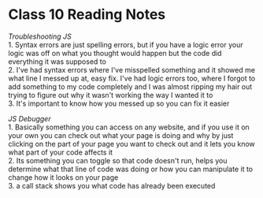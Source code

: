 # Class 10 Reading Notes

*Troubleshooting JS*  
1\. Syntax errors are just spelling errors, but if you have a logic error your logic was off on what you thought would happen but the code did everything it was supposed to  
2\. I've had syntax errors where I've misspelled something and it showed me what line I messed up at, easy fix. I've had logic errors too, where I forgot to add something to my code completely and I was almost ripping my hair out trying to figure out why it wasn't working the way I wanted it to  
3\. It's important to know how you messed up so you can fix it easier  

*JS Debugger*  
1\. Basically something you can access on any website, and if you use it on your own you can check out what your page is doing and why by just clicking on the part of your page you want to check out and it lets you know what part of your code affects it  
2\. Its something you can toggle so that code doesn't run, helps you determine what that line of code was doing or how you can manipulate it to change how it looks on your page  
3\. a call stack shows you what code has already been executed  
